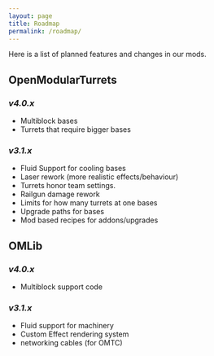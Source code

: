 ```yaml
---
layout: page
title: Roadmap
permalink: /roadmap/
---
```


Here is a list of planned features and changes in our mods.

## __OpenModularTurrets__
### _v4.0.x_
 - Multiblock bases
 - Turrets that require bigger bases

### _v3.1.x_
 - Fluid Support for cooling bases
 - Laser rework (more realistic effects/behaviour)
 - Turrets honor team settings.
 - Railgun damage rework
 - Limits for how many turrets at one bases
 - Upgrade paths for bases
 - Mod based recipes for addons/upgrades


## __OMLib__
### _v4.0.x_
 - Multiblock support code

### _v3.1.x_
 - Fluid support for machinery
 - Custom Effect rendering system
 - networking cables (for OMTC)
